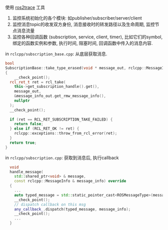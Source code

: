 使用 [ros2trace](https://github.com/ros2/ros2_tracing) 工具

1. 监控系统初始化的各个模块: 如publisher/subscriber/server/client
2. 监控消息topic的收发双方身份, 消息接收时的转发路径以及生命周期, 监控节点消息流量
3. 监控各种回调函数 (subscription, service, client, timer), 比如它们的symbol, 绑定的函数实例和参数, 执行时间, 阻塞时间, 回调函数中传入的消息内容.

in `rclcpp/subscription_base.cpp`: 从底层获取消息.

```cpp
bool
SubscriptionBase::take_type_erased(void * message_out, rclcpp::MessageInfo & message_info_out)
{
	__check_point();
  rcl_ret_t ret = rcl_take(
    this->get_subscription_handle().get(),
    message_out,
    &message_info_out.get_rmw_message_info(),
    nullptr
  );
  __check_point();
  
  if (ret == RCL_RET_SUBSCRIPTION_TAKE_FAILED) {
    return false;
  } else if (RCL_RET_OK != ret) {
    rclcpp::exceptions::throw_from_rcl_error(ret);
  }
  return true;
}
```

in `rclcpp/subscription.cpp`: 获取到消息后, 执行callback

```cpp
  void
  handle_message(
    std::shared_ptr<void> & message,
    const rclcpp::MessageInfo & message_info) override
  {
	...
    auto typed_message = std::static_pointer_cast<ROSMessageType>(message);
    __check_point();
	// dispatch callback on this msg
    any_callback_.dispatch(typed_message, message_info);
    __check_point();
    ...
  }
```